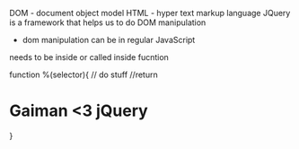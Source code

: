 DOM - document object model 
HTML - hyper text markup language
JQuery is a framework that helps us to do DOM manipulation
- dom manipulation can be in regular JavaScript 

needs to be inside or called inside fucntion


function %(selector){
    // do stuff 
    //return <h1>Gaiman <3 jQuery </h1>
}